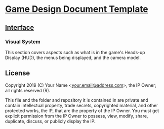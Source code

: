 # [Game Design Document Template](../readme.md)

## [Interface](./readme.md)

### Visual System

This section covers aspects such as what is in the game's Heads-up Display (HUD), the menus being displayed, and the camera model.

## License

Copyright 2019 (C) Your Name <<your.email@address.com>>, the IP Owner; all rights reserved (R).

This file and the folder and repository it is contained in are private and contain intellectual property, trade secrets, copyrighted material, and other protected works, the IP, that are the property of the IP Owner. You must get explicit permission from the IP Owner to possess, view, modify, share, duplicate, discuss, or publicly display the IP.
